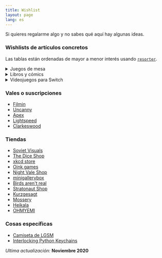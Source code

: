 ```yaml
---
title: Wishlist
layout: page
lang: es
---
```


Si quieres regalarme algo y no sabes qué aquí hay algunas ideas.

### Wishlists de artículos concretos

Las tablas están ordenadas de mayor a menor interés usando [`resorter`](https://www.gwern.net/Resorter).

<details markdown="1">
<summary markdown="1">
Juegos de mesa
</summary>
Puedes ver más cosas en [mi perfil de BoardGameGeek](https://boardgamegeek.com/user/mx_psi).

<table>
<thead>
<tr class="header">
<th>Juego de mesa</th>
<th>Cuantil</th>
</tr>
</thead>
<tbody>
<tr class="odd">
<td>Cartographers: A Roll Player Tale</td>
<td>5</td>
</tr>
<tr class="even">
<td>Machi Koro Legacy</td>
<td>5</td>
</tr>
<tr class="odd">
<td>Secret Hitler</td>
<td>5</td>
</tr>
<tr class="even">
<td>The Chameleon</td>
<td>5</td>
</tr>
<tr class="odd">
<td>The Lost Expedition</td>
<td>5</td>
</tr>
<tr class="even">
<td>Wingspan</td>
<td>5</td>
</tr>
<tr class="odd">
<td>The Crew: The Quest for Planet Nine</td>
<td>4</td>
</tr>
<tr class="even">
<td>Chronicle</td>
<td>4</td>
</tr>
<tr class="odd">
<td>Dinosaur Island</td>
<td>4</td>
</tr>
<tr class="even">
<td>Ex Libris</td>
<td>4</td>
</tr>
<tr class="odd">
<td>Summit: The Board Game</td>
<td>4</td>
</tr>
<tr class="even">
<td>Timebomb</td>
<td>4</td>
</tr>
<tr class="odd">
<td>Black Orchestra</td>
<td>3</td>
</tr>
<tr class="even">
<td>Deception: Murder in Hong Kong</td>
<td>3</td>
</tr>
<tr class="odd">
<td>Disney Villainous</td>
<td>3</td>
</tr>
<tr class="even">
<td>Gloomhaven: Jaws of the Lion</td>
<td>3</td>
</tr>
<tr class="odd">
<td>Obscurio</td>
<td>3</td>
</tr>
<tr class="even">
<td>PARKS</td>
<td>3</td>
</tr>
<tr class="odd">
<td>Spirit Island</td>
<td>3</td>
</tr>
<tr class="even">
<td>Deep Sea Adventure</td>
<td>2</td>
</tr>
<tr class="odd">
<td>Escape from the Aliens in Outer Space</td>
<td>2</td>
</tr>
<tr class="even">
<td>In a Grove</td>
<td>2</td>
</tr>
<tr class="odd">
<td>Nyctophobia</td>
<td>2</td>
</tr>
<tr class="even">
<td>Seize the Bean</td>
<td>2</td>
</tr>
<tr class="odd">
<td>Gloomhaven</td>
<td>1</td>
</tr>
<tr class="even">
<td>SET</td>
<td>1</td>
</tr>
<tr class="odd">
<td>Sherlock Holmes Consulting Detective</td>
<td>1</td>
</tr>
<tr class="even">
<td>Sid Meier’s Civilization: A New Dawn</td>
<td>1</td>
</tr>
<tr class="odd">
<td>Splendor</td>
<td>1</td>
</tr>
<tr class="even">
<td>The Resistance: Avalon</td>
<td>1</td>
</tr>
</tbody>
</table>
</details>

<details markdown="1">
<summary markdown="1" >
Libros y cómics
</summary>
Puedes ver más cosas en [mi perfil de Goodreads](https://www.goodreads.com/user/show/23538284-psi).

<table>
<thead>
<tr class="header">
<th>Juego de mesa</th>
<th>Cuantil</th>
</tr>
</thead>
<tbody>
<tr class="odd">
<td>Cartographers: A Roll Player Tale</td>
<td>5</td>
</tr>
<tr class="even">
<td>Machi Koro Legacy</td>
<td>5</td>
</tr>
<tr class="odd">
<td>Secret Hitler</td>
<td>5</td>
</tr>
<tr class="even">
<td>The Chameleon</td>
<td>5</td>
</tr>
<tr class="odd">
<td>The Lost Expedition</td>
<td>5</td>
</tr>
<tr class="even">
<td>Wingspan</td>
<td>5</td>
</tr>
<tr class="odd">
<td>The Crew: The Quest for Planet Nine</td>
<td>4</td>
</tr>
<tr class="even">
<td>Chronicle</td>
<td>4</td>
</tr>
<tr class="odd">
<td>Dinosaur Island</td>
<td>4</td>
</tr>
<tr class="even">
<td>Ex Libris</td>
<td>4</td>
</tr>
<tr class="odd">
<td>Summit: The Board Game</td>
<td>4</td>
</tr>
<tr class="even">
<td>Timebomb</td>
<td>4</td>
</tr>
<tr class="odd">
<td>Black Orchestra</td>
<td>3</td>
</tr>
<tr class="even">
<td>Deception: Murder in Hong Kong</td>
<td>3</td>
</tr>
<tr class="odd">
<td>Disney Villainous</td>
<td>3</td>
</tr>
<tr class="even">
<td>Gloomhaven: Jaws of the Lion</td>
<td>3</td>
</tr>
<tr class="odd">
<td>Obscurio</td>
<td>3</td>
</tr>
<tr class="even">
<td>PARKS</td>
<td>3</td>
</tr>
<tr class="odd">
<td>Spirit Island</td>
<td>3</td>
</tr>
<tr class="even">
<td>Deep Sea Adventure</td>
<td>2</td>
</tr>
<tr class="odd">
<td>Escape from the Aliens in Outer Space</td>
<td>2</td>
</tr>
<tr class="even">
<td>In a Grove</td>
<td>2</td>
</tr>
<tr class="odd">
<td>Nyctophobia</td>
<td>2</td>
</tr>
<tr class="even">
<td>Seize the Bean</td>
<td>2</td>
</tr>
<tr class="odd">
<td>Gloomhaven</td>
<td>1</td>
</tr>
<tr class="even">
<td>SET</td>
<td>1</td>
</tr>
<tr class="odd">
<td>Sherlock Holmes Consulting Detective</td>
<td>1</td>
</tr>
<tr class="even">
<td>Sid Meier’s Civilization: A New Dawn</td>
<td>1</td>
</tr>
<tr class="odd">
<td>Splendor</td>
<td>1</td>
</tr>
<tr class="even">
<td>The Resistance: Avalon</td>
<td>1</td>
</tr>
</tbody>
</table>

</details>

<details markdown="1">
<summary markdown="1">
Videojuegos para Switch
</summary>
<table>
<thead>
<tr class="header">
<th>Libro o cómic</th>
<th>Autor/a</th>
<th>Cuantil</th>
</tr>
</thead>
<tbody>
<tr class="odd">
<td><del>The Dispossessed</del></td>
<td><del>Ursula K. Le Guin</del></td>
<td><del>5</del></td>
</tr>
<tr class="even">
<td><del>Nenúfares Negros</del></td>
<td><del>Fred Duval</del></td>
<td><del>5</del></td>
</tr>
<tr class="odd">
<td>Wings of Renewal</td>
<td>Claudie Arseneault</td>
<td>5</td>
</tr>
<tr class="even">
<td>Invincible</td>
<td>Pascal Jousselin</td>
<td>5</td>
</tr>
<tr class="odd">
<td>Bullshit Jobs</td>
<td>David Graeber</td>
<td>4</td>
</tr>
<tr class="even">
<td>The Geography of Morals</td>
<td>Owen J. Flanagan</td>
<td>4</td>
</tr>
<tr class="odd">
<td>House of Leaves</td>
<td>Mark Z. Danielewski</td>
<td>4</td>
</tr>
<tr class="even">
<td>How To</td>
<td>Randall Munroe</td>
<td>4</td>
</tr>
<tr class="odd">
<td>Monstress</td>
<td>Marjorie M. Liu</td>
<td>3</td>
</tr>
<tr class="even">
<td>The Refrigerator Monologues</td>
<td>Catherynne M. Valente</td>
<td>3</td>
</tr>
<tr class="odd">
<td><del>Understanding Class</del></td>
<td><del>Erik Olin Wright</del></td>
<td><del>3</del></td>
</tr>
<tr class="even">
<td>We Have No Idea</td>
<td>Jorge Cham</td>
<td>3</td>
</tr>
<tr class="odd">
<td><del>Caliban and the Witch</del></td>
<td><del>Silvia Federici</del></td>
<td><del>2</del></td>
</tr>
<tr class="even">
<td>Economics: The User’s Guide</td>
<td>Ha-Joon Chang</td>
<td>2</td>
</tr>
<tr class="odd">
<td>Ghost Work</td>
<td>Mary L. Gray</td>
<td>2</td>
</tr>
<tr class="even">
<td>Time Biases</td>
<td>Meghan Sullivan</td>
<td>2</td>
</tr>
<tr class="odd">
<td>Cloud Atlas</td>
<td>David Mitchell</td>
<td>1</td>
</tr>
<tr class="even">
<td>Do Colors Exist</td>
<td>Seth Cottrell</td>
<td>1</td>
</tr>
<tr class="odd">
<td>Fábulas #2</td>
<td>Bill Willingham</td>
<td>1</td>
</tr>
<tr class="even">
<td>Les Diners de Gala</td>
<td>Salvador Dalí</td>
<td>1</td>
</tr>
</tbody>
</table>
</details>

<!-- ### Cosas concretas -->

<!-- - [Raspberry Pi Zero W](https://www.kubii.es/raspberry-pi-3-2-b/1851-raspberry-pi-zero-w-kubii-3272496006997.html) -->
<!-- - [Inky pHAT](https://shop.pimoroni.com/products/inky-phat?variant=12549254217811) o [Inky wHAT](https://shop.pimoroni.com/products/inky-what) -->
<!-- - [Ergodox EZ](https://ergodox-ez.com/) o Kinesis Freestyle 2 -->
<!-- - Un escáner portátil -->
<!-- - [USB data blocker](https://portablepowersupplies.co.uk/product/usb-data-blocker) -->

### Vales o suscripciones

- [Filmin](https://www.filmin.es/premium)
- [Uncanny](https://uncannymagazine.com/)
- [Apex](https://www.apex-magazine.com/)
- [Lightspeed](http://www.lightspeedmagazine.com/)
- [Clarkeswood](http://clarkesworldmagazine.com/)

### Tiendas

- [Soviet Visuals](https://shop.sovietvisuals.com/)
- [The Dice Shop](http://www.mathartfun.com/DiceShop.html)
- [xkcd store](https://store.xkcd.com/)
- [Oink games](https://oinkgms.com/en/)
- [Night Vale Shop](https://topatoco.com/collections/wtnv)
- [minigallerybox](https://www.minigallerybox.com/)
- [Birds aren't real](https://birdsarentreal.com/)
  <!-- - [EFF shop](https://supporters.eff.org/shop) -->
- [Stratonaut Shop](https://stratonaut.shop/pages/about-us)
- [Kurzgesagt](https://shop-eu.kurzgesagt.org)
- [Mossery](https://www.mossery.co)
- [Heikala](https://heikala.com/)
- [OHMYEMI](https://store.ohmyemi.com/products)

### Cosas específicas

- [Camiseta de LGSM](https://housmans.com/product/pits-perverts-t-shirt/)
- [Interlocking Python Keychains](https://www.etsy.com/listing/610156697/cute-interlocking-ball-python-keychains)

_Ultima actualización:_ **Noviembre 2020**
